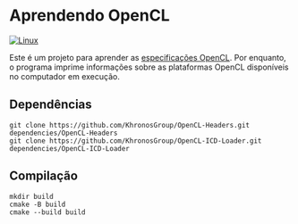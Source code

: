 # Aprendendo OpenCL

[![Linux](https://github.com/andreperezmaselco/learning-OpenCL/actions/workflows/linux.yml/badge.svg)](https://github.com/andreperezmaselco/learning-OpenCL/actions/workflows/linux.yml)

Este é um projeto para aprender as [especificações OpenCL](https://www.khronos.org/registry/OpenCL). Por enquanto, o programa imprime informações sobre as plataformas OpenCL disponíveis no computador em execução.

## Dependências

```
git clone https://github.com/KhronosGroup/OpenCL-Headers.git dependencies/OpenCL-Headers
git clone https://github.com/KhronosGroup/OpenCL-ICD-Loader.git dependencies/OpenCL-ICD-Loader
```

## Compilação

```
mkdir build
cmake -B build
cmake --build build
```
